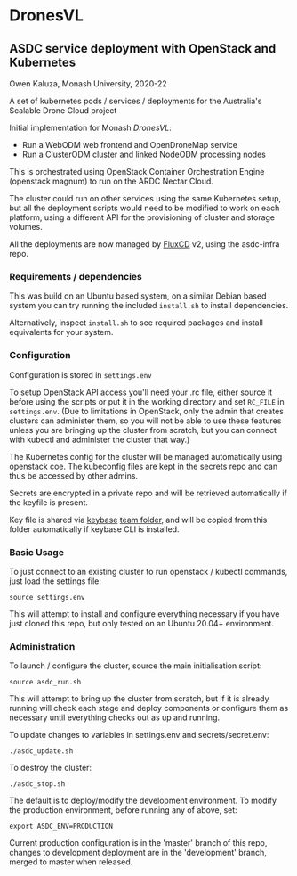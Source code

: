 # DronesVL

## ASDC service deployment with OpenStack and Kubernetes

Owen Kaluza, Monash University, 2020-22

A set of kubernetes pods / services / deployments for the Australia's Scalable Drone Cloud project

Initial implementation for Monash *DronesVL*:
 - Run a WebODM web frontend and OpenDroneMap service
 - Run a ClusterODM cluster and linked NodeODM processing nodes

This is orchestrated using OpenStack Container Orchestration Engine (openstack magnum) to run on the ARDC Nectar Cloud.

The cluster could run on other services using the same Kubernetes setup, but all the deployment scripts would need to be modified to work on each platform, using a different API for the provisioning of cluster and storage volumes.

All the deployments are now managed by [FluxCD](https://fluxcd.io/) v2, using the asdc-infra repo.

### Requirements / dependencies

This was build on an Ubuntu based system, on a similar Debian based system you can try running the included `install.sh` to install dependencies.

Alternatively, inspect `install.sh` to see required packages and install equivalents for your system.

### Configuration

Configuration is stored in `settings.env`

To setup OpenStack API access you'll need your .rc file, either source it before using the scripts or put it in the working directory and set `RC_FILE` in `settings.env`. (Due to limitations in OpenStack, only the admin that creates clusters can administer them, so you will not be able to use these features unless you are bringing up the cluster from scratch, but you can connect with kubectl and administer the cluster that way.)

The Kubernetes config for the cluster will be managed automatically using openstack coe. The kubeconfig files are kept in the secrets repo and can thus be accessed by other admins.

Secrets are encrypted in a private repo and will be retrieved automatically if the keyfile is present.

Key file is shared via [keybase](https://keybase.io/) [team folder](https://keybase.io/team/asdc), and will be copied from this folder automatically if keybase CLI is installed.

### Basic Usage

To just connect to an existing cluster to run openstack / kubectl commands, just load the settings file:

`source settings.env`

This will attempt to install and configure everything necessary if you have just cloned this repo, but only tested on an Ubuntu 20.04+ environment.

### Administration

To launch / configure the cluster, source the main initialisation script:

`source asdc_run.sh`

This will attempt to bring up the cluster from scratch, but if it is already running will check each stage and deploy components or configure them as necessary until everything checks out as up and running.

To update changes to variables in settings.env and secrets/secret.env:

`./asdc_update.sh`

To destroy the cluster:

`./asdc_stop.sh`

The default is to deploy/modify the development environment.
To modify the production environment, before running any of above, set:

`export ASDC_ENV=PRODUCTION`

Current production configuration is in the 'master' branch of this repo, changes to development deployment are in the 'development' branch, merged to master when released.

